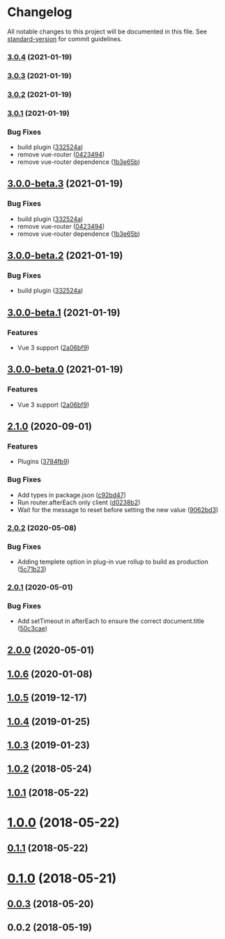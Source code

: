 # Changelog

All notable changes to this project will be documented in this file. See [standard-version](https://github.com/conventional-changelog/standard-version) for commit guidelines.

### [3.0.4](https://github.com/vue-a11y/vue-announcer/compare/v3.0.3...v3.0.4) (2021-01-19)

### [3.0.3](https://github.com/vue-a11y/vue-announcer/compare/v3.0.2...v3.0.3) (2021-01-19)

### [3.0.2](https://github.com/vue-a11y/vue-announcer/compare/v3.0.1...v3.0.2) (2021-01-19)

### [3.0.1](https://github.com/vue-a11y/vue-announcer/compare/v3.0.0-beta.1...v3.0.1) (2021-01-19)


### Bug Fixes

* build plugin ([332524a](https://github.com/vue-a11y/vue-announcer/commit/332524a1f2d97ac304673ef976006f0330a4619b))
* remove vue-router ([0423494](https://github.com/vue-a11y/vue-announcer/commit/042349491bfe5179626074f6e68adeec75f2d9af))
* remove vue-router dependence ([1b3e65b](https://github.com/vue-a11y/vue-announcer/commit/1b3e65b3019d26cee0c1d822831f59cadcb155b9))

## [3.0.0-beta.3](https://github.com/vue-a11y/vue-announcer/compare/v3.0.0-beta.1...v3.0.0-beta.3) (2021-01-19)


### Bug Fixes

* build plugin ([332524a](https://github.com/vue-a11y/vue-announcer/commit/332524a1f2d97ac304673ef976006f0330a4619b))
* remove vue-router ([0423494](https://github.com/vue-a11y/vue-announcer/commit/042349491bfe5179626074f6e68adeec75f2d9af))
* remove vue-router dependence ([1b3e65b](https://github.com/vue-a11y/vue-announcer/commit/1b3e65b3019d26cee0c1d822831f59cadcb155b9))

## [3.0.0-beta.2](https://github.com/vue-a11y/vue-announcer/compare/v3.0.0-beta.1...v3.0.0-beta.2) (2021-01-19)


### Bug Fixes

* build plugin ([332524a](https://github.com/vue-a11y/vue-announcer/commit/332524a1f2d97ac304673ef976006f0330a4619b))

## [3.0.0-beta.1](https://github.com/vue-a11y/vue-announcer/compare/v2.1.0...v3.0.0-beta.1) (2021-01-19)


### Features

* Vue 3 support ([2a06bf9](https://github.com/vue-a11y/vue-announcer/commit/2a06bf92d846a1ae39ad604c091813b8eb5d049b))

## [3.0.0-beta.0](https://github.com/vue-a11y/vue-announcer/compare/v2.1.0...v3.0.0-beta.0) (2021-01-19)


### Features

* Vue 3 support ([2a06bf9](https://github.com/vue-a11y/vue-announcer/commit/2a06bf92d846a1ae39ad604c091813b8eb5d049b))

## [2.1.0](https://github.com/vue-a11y/vue-announcer/compare/v2.0.2...v2.1.0) (2020-09-01)


### Features

* Plugins ([3784fb9](https://github.com/vue-a11y/vue-announcer/commit/3784fb96332d8781a78df8fb2f2e7b6601e187ae))


### Bug Fixes

* Add types in package.json ([c92bd47](https://github.com/vue-a11y/vue-announcer/commit/c92bd47a545e6a8601532b8a245dc7b8b4bd1872))
* Run router.afterEach only client ([d0238b2](https://github.com/vue-a11y/vue-announcer/commit/d0238b2b3d2f4d4a7704747c0e3b3f0762699b84))
* Wait for the message to reset before setting the new value ([9062bd3](https://github.com/vue-a11y/vue-announcer/commit/9062bd3c19537a45910a8dc3c3904e2cb7ab0f03))

### [2.0.2](https://github.com/vue-a11y/vue-announcer/compare/v2.0.1...v2.0.2) (2020-05-08)


### Bug Fixes

* Adding templete option in plug-in vue rollup to build as production ([5c71b23](https://github.com/vue-a11y/vue-announcer/commit/5c71b2317a4bfd3503513fad43f2f975a2530365))

### [2.0.1](https://github.com/vue-a11y/vue-announcer/compare/v2.0.0...v2.0.1) (2020-05-01)


### Bug Fixes

* Add setTimeout in afterEach to ensure the correct document.title ([50c3cae](https://github.com/vue-a11y/vue-announcer/commit/50c3cae08cab5616b8a77a07620c0c5b2989e5db))

## [2.0.0](https://github.com/vue-a11y/vue-announcer/compare/v1.0.6...v2.0.0) (2020-05-01)

<a name="1.0.6"></a>
## [1.0.6](https://github.com/vue-a11y/vue-announcer/compare/v1.0.5...v1.0.6) (2020-01-08)



<a name="1.0.5"></a>
## [1.0.5](https://github.com/vue-a11y/vue-announcer/compare/v1.0.4...v1.0.5) (2019-12-17)



<a name="1.0.4"></a>
## [1.0.4](https://github.com/vue-a11y/vue-announcer/compare/v1.0.3...v1.0.4) (2019-01-25)



<a name="1.0.3"></a>
## [1.0.3](https://github.com/vue-a11y/vue-announcer/compare/v1.0.2...v1.0.3) (2019-01-23)



<a name="1.0.2"></a>
## [1.0.2](https://github.com/vue-a11y/vue-announcer/compare/v1.0.1...v1.0.2) (2018-05-24)



<a name="1.0.1"></a>
## [1.0.1](https://github.com/vue-a11y/vue-announcer/compare/v1.0.0...v1.0.1) (2018-05-22)



<a name="1.0.0"></a>
# [1.0.0](https://github.com/vue-a11y/vue-announcer/compare/v0.1.1...v1.0.0) (2018-05-22)



<a name="0.1.1"></a>
## [0.1.1](https://github.com/vue-a11y/vue-announcer/compare/v0.0.3...v0.1.1) (2018-05-22)



<a name="0.1.0"></a>
# [0.1.0](https://github.com/vue-a11y/vue-announcer/compare/v0.0.3...v0.1.0) (2018-05-21)



<a name="0.0.3"></a>
## [0.0.3](https://github.com/vue-a11y/vue-a11y-announcer/compare/v0.0.2...v0.0.3) (2018-05-20)



<a name="0.0.2"></a>
## 0.0.2 (2018-05-19)
